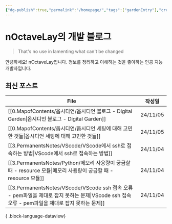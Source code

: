 ```yaml
---
{"dg-publish":true,"permalink":"/homepage/","tags":["gardenEntry"],"created":"2024-10-21T16:02:52.622+09:00","updated":"2024-10-29T02:34:45.354+09:00"}
---
```


# nOctaveLay의 개발 블로그

>That's no use in lamenting what can't be changed

안녕하세요! nOctaveLay입니다.
정보를 정리하고 이해하는 것을 좋아하는 인공 지능 개발자입니다.

## 최신 포스트
| File                                                                                                             | 작성일      |
| ---------------------------------------------------------------------------------------------------------------- | -------- |
| [[0.MapofContents/옵시디언/옵시디언 블로그 - Digital Garden\|옵시디언 블로그 - Digital Garden]]                                 | 24/11/05 |
| [[0.MapofContents/옵시디언/옵시디언 세팅에 대해 고민한 것들\|옵시디언 세팅에 대해 고민한 것들]]                                               | 24/11/05 |
| [[3.PermanentsNotes/VScode/VScode에서 ssh로 접속하는 방법\|VScode에서 ssh로 접속하는 방법]]                                     | 24/11/04 |
| [[3.PermanentsNotes/Python/메모리 사용량이 궁금할 때 - resource 모듈\|메모리 사용량이 궁금할 때 - resource 모듈]]                       | 24/11/04 |
| [[3.PermanentsNotes/VScode/VScode ssh 접속 오류 - pem파일을 제대로 잡지 못하는 문제\|VScode ssh 접속 오류 - pem파일을 제대로 잡지 못하는 문제]] | 24/11/04 |

{ .block-language-dataview}

